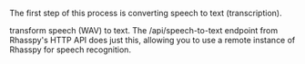  The first step of this process is converting speech to text (transcription).

 transform speech (WAV) to text. The /api/speech-to-text endpoint from Rhasspy's HTTP API does just this, allowing you to use a remote instance of Rhasspy for speech recognition.